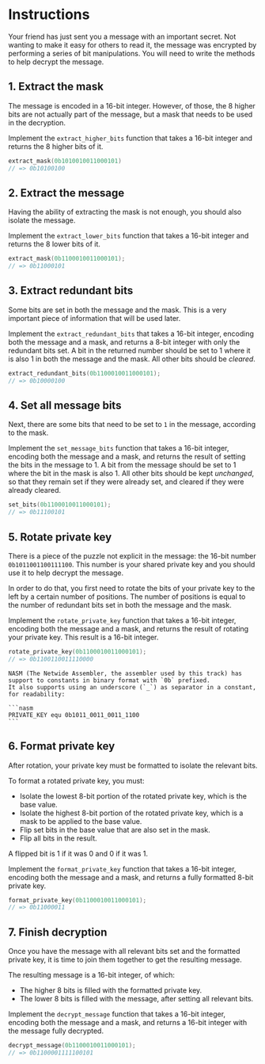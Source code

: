 # Instructions

Your friend has just sent you a message with an important secret.
Not wanting to make it easy for others to read it, the message was encrypted by performing a series of bit manipulations.
You will need to write the methods to help decrypt the message.

## 1. Extract the mask

The message is encoded in a 16-bit integer.
However, of those, the 8 higher bits are not actually part of the message, but a mask that needs to be used in the decryption.

Implement the `extract_higher_bits` function that takes a 16-bit integer and returns the 8 higher bits of it.

```c
extract_mask(0b1010010011000101)
// => 0b10100100
```

## 2. Extract the message

Having the ability of extracting the mask is not enough, you should also isolate the message.

Implement the `extract_lower_bits` function that takes a 16-bit integer and returns the 8 lower bits of it.

```c
extract_mask(0b1100010011000101);
// => 0b11000101
```

## 3. Extract redundant bits

Some bits are set in both the message and the mask.
This is a very important piece of information that will be used later.

Implement the `extract_redundant_bits` that takes a 16-bit integer, encoding both the message and a mask, and returns a 8-bit integer with only the redundant bits set.
A bit in the returned number should be set to 1 where it is also 1 in both the message and the mask.
All other bits should be _cleared_.

```c
extract_redundant_bits(0b1100010011000101);
// => 0b10000100
```

## 4. Set all message bits

Next, there are some bits that need to be set to `1` in the message, according to the mask.

Implement the `set_message_bits` function that takes a 16-bit integer, encoding both the message and a mask, and returns the result of setting the bits in the message to 1.
A bit from the message should be set to 1 where the bit in the mask is also 1.
All other bits should be kept _unchanged_, so that they remain set if they were already set, and cleared if they were already cleared.

```c
set_bits(0b1100010011000101);
// => 0b11100101
```

## 5. Rotate private key

There is a piece of the puzzle not explicit in the message: the 16-bit number `0b1011001100111100`.
This number is your shared private key and you should use it to help decrypt the message.

In order to do that, you first need to rotate the bits of your private key to the left by a certain number of positions.
The number of positions is equal to the number of redundant bits set in both the message and the mask.

Implement the `rotate_private_key` function that takes a 16-bit integer, encoding both the message and a mask, and returns the result of rotating your private key.
This result is a 16-bit integer.

```c
rotate_private_key(0b1100010011000101);
// => 0b1100110011110000
```

~~~~exercism/note
NASM (The Netwide Assembler, the assembler used by this track) has support to constants in binary format with `0b` prefixed.
It also supports using an underscore (`_`) as separator in a constant, for readability:

```nasm
PRIVATE_KEY equ 0b1011_0011_0011_1100
```
~~~~

## 6. Format private key

After rotation, your private key must be formatted to isolate the relevant bits.

To format a rotated private key, you must:

- Isolate the lowest 8-bit portion of the rotated private key, which is the base value.
- Isolate the highest 8-bit portion of the rotated private key, which is a mask to be applied to the base value.
- Flip set bits in the base value that are also set in the mask.
- Flip all bits in the result.

A flipped bit is 1 if it was 0 and 0 if it was 1.

Implement the `format_private_key` function that takes a 16-bit integer, encoding both the message and a mask, and returns a fully formatted 8-bit private key.

```c
format_private_key(0b1100010011000101);
// => 0b11000011
```

## 7. Finish decryption

Once you have the message with all relevant bits set and the formatted private key, it is time to join them together to get the resulting message.

The resulting message is a 16-bit integer, of which:

- The higher 8 bits is filled with the formatted private key.
- The lower 8 bits is filled with the message, after setting all relevant bits.

Implement the `decrypt_message` function that takes a 16-bit integer, encoding both the message and a mask, and returns a 16-bit integer with the message fully decrypted.

```c
decrypt_message(0b1100010011000101);
// => 0b1100001111100101
```
